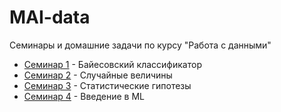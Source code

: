 # MAI-data
Семинары и домашние задачи по курсу "Работа с данными"


 - [Семинар 1](https://github.com/savilova/MAI-data/blob/master/sem1.ipynb) - Байесовский классификатор
 - [Семинар 2](https://github.com/savilova/MAI-data/blob/master/sem2.ipynb) - Случайные величины
 - [Семинар 3](https://github.com/savilova/MAI-data/blob/master/sem3.ipynb) - Статистические гипотезы
 - [Семинар 4](https://github.com/savilova/MAI-data/blob/master/sem4.ipynb) - Введение в ML

